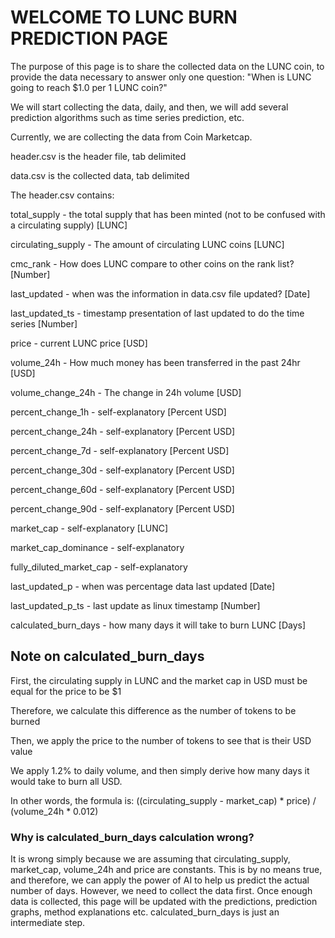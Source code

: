 # WELCOME TO LUNC BURN PREDICTION PAGE

The purpose of this page is to share the collected data on the LUNC coin, to provide the data necessary to answer only one question: "When is LUNC going to reach $1.0 per 1 LUNC coin?"

We will start collecting the data, daily, and then, we will add several prediction algorithms such as time series prediction, etc.

Currently, we are collecting the data from Coin Marketcap.

header.csv is the header file, tab delimited

data.csv is the collected data, tab delimited




The header.csv contains:

total_supply - the total supply that has been minted (not to be confused with a circulating supply) [LUNC]

circulating_supply - The amount of circulating LUNC coins [LUNC]

cmc_rank - How does LUNC compare to other coins on the rank list? [Number]

last_updated - when was the information in data.csv file updated? [Date]

last_updated_ts - timestamp presentation of last updated to do the time series [Number]

price - current LUNC price [USD]

volume_24h - How much money has been transferred in the past 24hr [USD]

volume_change_24h - The change in 24h volume [USD]

percent_change_1h - self-explanatory [Percent USD]

percent_change_24h - self-explanatory [Percent USD]

percent_change_7d - self-explanatory [Percent USD]

percent_change_30d - self-explanatory [Percent USD]

percent_change_60d - self-explanatory [Percent USD]

percent_change_90d - self-explanatory [Percent USD]

market_cap - self-explanatory [LUNC]

market_cap_dominance - self-explanatory 

fully_diluted_market_cap - self-explanatory

last_updated_p - when was percentage data last updated [Date]

last_updated_p_ts - last update as linux timestamp [Number]

calculated_burn_days - how many days it will take to burn LUNC [Days]


## Note on calculated_burn_days

First, the circulating supply in LUNC and the market cap in USD must be equal for the price to be $1

Therefore, we calculate this difference as the number of tokens to be burned

Then, we apply the price to the number of tokens to see that is their USD value

We apply 1.2% to daily volume, and then simply derive how many days it would take to burn all USD.


In other words, the formula is:
((circulating_supply - market_cap) * price) / (volume_24h * 0.012)

### Why is calculated_burn_days calculation wrong?
It is wrong simply because we are assuming that circulating_supply, market_cap, volume_24h and price are constants.  This is by no means true, and therefore, we can apply the power of AI to help us predict the actual number of days.  However, we need to collect the data first. Once enough data is collected, this page will be updated with the predictions, prediction graphs, method explanations etc. calculated_burn_days is just an intermediate step.

